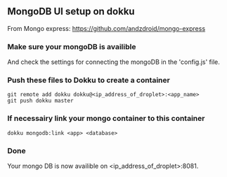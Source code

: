 ## MongoDB UI setup on dokku

From Mongo express: https://github.com/andzdroid/mongo-express

### Make sure your mongoDB is availible
And check the settings for connecting the mongoDB in the 'config.js' file.

### Push these files to Dokku to create a container

````shell
git remote add dokku dokku@<ip_address_of_droplet>:<app_name>
git push dokku master
````

### If necessairy link your mongo container to this container

````shell
dokku mongodb:link <app> <database> 
````

### Done
Your mongo DB is now availible on <ip_address_of_droplet>:8081.
